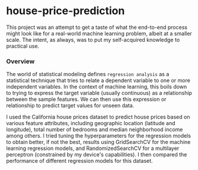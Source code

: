 
# house-price-prediction

This project was an attempt to get a taste of what the end-to-end process might look like for a real-world machine learning problem, albeit at a smaller scale. The intent, as always, was to put my self-acquired knowledge to practical use.

### Overview

The world of statistical modeling defines `regression analysis` as a statistical technique that tries to relate a dependent variable to one or more independent variables. In the context of machine learning, this boils down to trying to express the target variable (usually continuous) as a relationship between the sample features. We can then use this expression or relationship to predict target values for unseen data.

I used the California house prices dataset to predict house prices based on various feature attributes, including geographic location (latitude and longitude), total number of bedrooms and median neighborhood income among others. I tried tuning the hyperparameters for the regression models to obtain better, if not the best, results using GridSearchCV for the machine learning regression models, and RandomizedSearchCV for a multilayer perceptron (constrained by my device's capabilities). I then compared the performance of different regression models for this dataset.